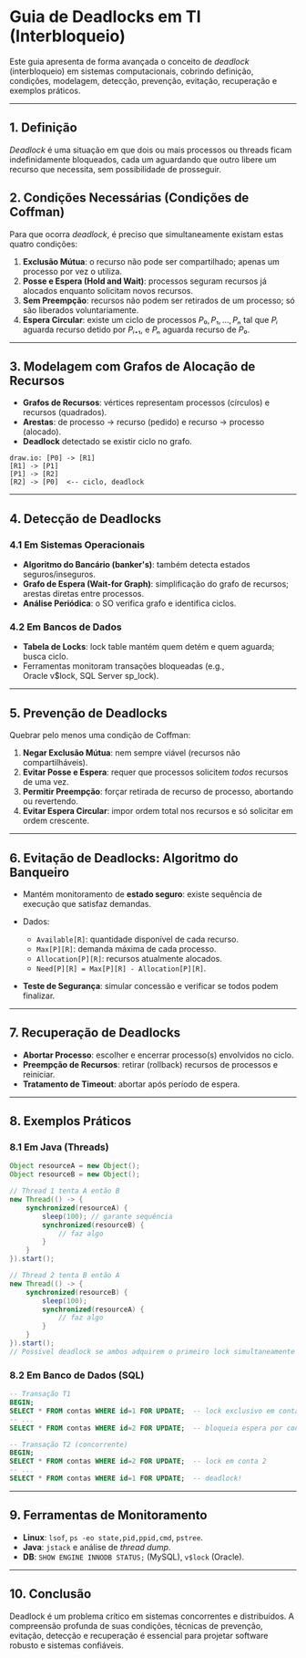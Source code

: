 # Guia de Deadlocks em TI (Interbloqueio)

Este guia apresenta de forma avançada o conceito de *deadlock* (interbloqueio) em sistemas computacionais, cobrindo definição, condições, modelagem, detecção, prevenção, evitação, recuperação e exemplos práticos.

---

## 1. Definição

*Deadlock* é uma situação em que dois ou mais processos ou threads ficam indefinidamente bloqueados, cada um aguardando que outro libere um recurso que necessita, sem possibilidade de prosseguir.

## 2. Condições Necessárias (Condições de Coffman)

Para que ocorra *deadlock*, é preciso que simultaneamente existam estas quatro condições:

1. **Exclusão Mútua**: o recurso não pode ser compartilhado; apenas um processo por vez o utiliza.
2. **Posse e Espera (Hold and Wait)**: processos seguram recursos já alocados enquanto solicitam novos recursos.
3. **Sem Preempção**: recursos não podem ser retirados de um processo; só são liberados voluntariamente.
4. **Espera Circular**: existe um ciclo de processos $P₀, P₁, …, Pₙ$ tal que $Pᵢ$ aguarda recurso detido por $Pᵢ₊₁$, e $Pₙ$ aguarda recurso de $P₀$.

---

## 3. Modelagem com Grafos de Alocação de Recursos

* **Grafos de Recursos**: vértices representam processos (círculos) e recursos (quadrados).
* **Arestas**: de processo → recurso (pedido) e recurso → processo (alocado).
* **Deadlock** detectado se existir ciclo no grafo.

```text
draw.io: [P0] -> [R1]
[R1] -> [P1]
[P1] -> [R2]
[R2] -> [P0]  <-- ciclo, deadlock
```

---

## 4. Detecção de Deadlocks

### 4.1 Em Sistemas Operacionais

* **Algoritmo do Bancário (banker's)**: também detecta estados seguros/inseguros.
* **Grafo de Espera (Wait-for Graph)**: simplificação do grafo de recursos; arestas diretas entre processos.
* **Análise Periódica**: o SO verifica grafo e identifica ciclos.

### 4.2 Em Bancos de Dados

* **Tabela de Locks**: lock table mantém quem detém e quem aguarda; busca ciclo.
* Ferramentas monitoram transações bloqueadas (e.g., Oracle v\$lock, SQL Server sp\_lock).

---

## 5. Prevenção de Deadlocks

Quebrar pelo menos uma condição de Coffman:

1. **Negar Exclusão Mútua**: nem sempre viável (recursos não compartilháveis).
2. **Evitar Posse e Espera**: requer que processos solicitem *todos* recursos de uma vez.
3. **Permitir Preempção**: forçar retirada de recurso de processo, abortando ou revertendo.
4. **Evitar Espera Circular**: impor ordem total nos recursos e só solicitar em ordem crescente.

---

## 6. Evitação de Deadlocks: Algoritmo do Banqueiro

* Mantém monitoramento de **estado seguro**: existe sequência de execução que satisfaz demandas.
* Dados:

  * `Available[R]`: quantidade disponível de cada recurso.
  * `Max[P][R]`: demanda máxima de cada processo.
  * `Allocation[P][R]`: recursos atualmente alocados.
  * `Need[P][R] = Max[P][R] - Allocation[P][R]`.
* **Teste de Segurança**: simular concessão e verificar se todos podem finalizar.

---

## 7. Recuperação de Deadlocks

* **Abortar Processo**: escolher e encerrar processo(s) envolvidos no ciclo.
* **Preempção de Recursos**: retirar (rollback) recursos de processos e reiniciar.
* **Tratamento de Timeout**: abortar após período de espera.

---

## 8. Exemplos Práticos

### 8.1 Em Java (Threads)

```java
Object resourceA = new Object();
Object resourceB = new Object();

// Thread 1 tenta A então B
new Thread(() -> {
    synchronized(resourceA) {
        sleep(100); // garante sequência
        synchronized(resourceB) {
            // faz algo
        }
    }
}).start();

// Thread 2 tenta B então A
new Thread(() -> {
    synchronized(resourceB) {
        sleep(100);
        synchronized(resourceA) {
            // faz algo
        }
    }
}).start();
// Possível deadlock se ambos adquirem o primeiro lock simultaneamente
```

### 8.2 Em Banco de Dados (SQL)

```sql
-- Transação T1
BEGIN;
SELECT * FROM contas WHERE id=1 FOR UPDATE;  -- lock exclusivo em conta 1
-- ...
SELECT * FROM contas WHERE id=2 FOR UPDATE;  -- bloqueia espera por conta 2

-- Transação T2 (concorrente)
BEGIN;
SELECT * FROM contas WHERE id=2 FOR UPDATE;  -- lock em conta 2
-- ...
SELECT * FROM contas WHERE id=1 FOR UPDATE;  -- deadlock!
```

---

## 9. Ferramentas de Monitoramento

* **Linux**: `lsof`, `ps -eo state,pid,ppid,cmd`, `pstree`.
* **Java**: `jstack` e análise de *thread dump*.
* **DB**: `SHOW ENGINE INNODB STATUS;` (MySQL), `v$lock` (Oracle).

---

## 10. Conclusão

Deadlock é um problema crítico em sistemas concorrentes e distribuídos. A compreensão profunda de suas condições, técnicas de prevenção, evitação, detecção e recuperação é essencial para projetar software robusto e sistemas confiáveis.
